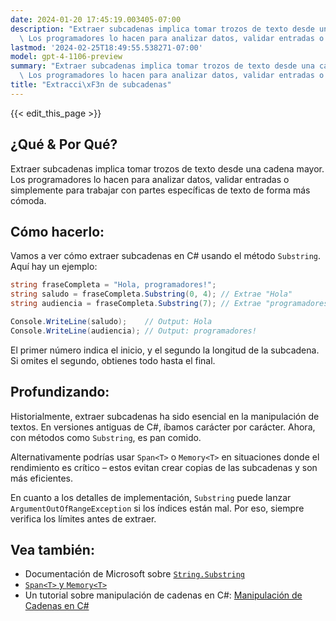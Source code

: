 ```yaml
---
date: 2024-01-20 17:45:19.003405-07:00
description: "Extraer subcadenas implica tomar trozos de texto desde una cadena mayor.\
  \ Los programadores lo hacen para analizar datos, validar entradas o simplemente\u2026"
lastmod: '2024-02-25T18:49:55.538271-07:00'
model: gpt-4-1106-preview
summary: "Extraer subcadenas implica tomar trozos de texto desde una cadena mayor.\
  \ Los programadores lo hacen para analizar datos, validar entradas o simplemente\u2026"
title: "Extracci\xF3n de subcadenas"
---
```


{{< edit_this_page >}}

## ¿Qué & Por Qué?
Extraer subcadenas implica tomar trozos de texto desde una cadena mayor. Los programadores lo hacen para analizar datos, validar entradas o simplemente para trabajar con partes específicas de texto de forma más cómoda.

## Cómo hacerlo:
Vamos a ver cómo extraer subcadenas en C# usando el método `Substring`. Aquí hay un ejemplo:

```C#
string fraseCompleta = "Hola, programadores!";
string saludo = fraseCompleta.Substring(0, 4); // Extrae "Hola"
string audiencia = fraseCompleta.Substring(7); // Extrae "programadores!"

Console.WriteLine(saludo);    // Output: Hola
Console.WriteLine(audiencia); // Output: programadores!
```

El primer número indica el inicio, y el segundo la longitud de la subcadena. Si omites el segundo, obtienes todo hasta el final.

## Profundizando:
Historialmente, extraer subcadenas ha sido esencial en la manipulación de textos. En versiones antiguas de C#, íbamos carácter por carácter. Ahora, con métodos como `Substring`, es pan comido.

Alternativamente podrías usar `Span<T>` o `Memory<T>` en situaciones donde el rendimiento es crítico – estos evitan crear copias de las subcadenas y son más eficientes.

En cuanto a los detalles de implementación, `Substring` puede lanzar `ArgumentOutOfRangeException` si los índices están mal. Por eso, siempre verifica los límites antes de extraer.

## Vea también:
- Documentación de Microsoft sobre [`String.Substring`](https://docs.microsoft.com/en-us/dotnet/api/system.string.substring?view=net-6.0)
- [`Span<T>` y `Memory<T>`](https://docs.microsoft.com/en-us/dotnet/standard/memory-and-spans/memory-t-usage-guidelines)
- Un tutorial sobre manipulación de cadenas en C#: [Manipulación de Cadenas en C#](https://docs.microsoft.com/en-us/dotnet/csharp/programming-guide/strings/)
